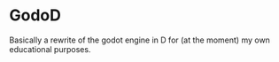 # GodoD
Basically a rewrite of the godot engine in D for (at the moment) my own educational purposes.
